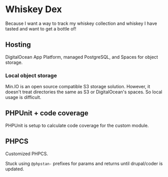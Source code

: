 # Whiskey Dex

Because I want a way to track my whiskey collection and whiskey I have tasted and want to get a bottle of!


## Hosting

DigitalOcean App Platform, managed PostgreSQL, and Spaces for object storage.

### Local object storage

Min.IO is an open source compatible S3 storage solution. However, it doesn't treat directories the same as S3 or
DigitalOcean's spaces. So local usage is difficult.

## PHPUnit + code coverage

PHPUnit is setup to calculate code coverage for the custom module.

## PHPCS

Customized PHPCS.

Stuck using `@phpstan-` prefixes for params and returns until drupal/coder is updated.
